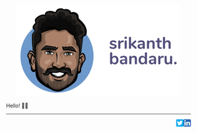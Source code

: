 <p align="center">
  <a href="https://bsrikanth.com/?utm_source=github_profile&utm_content=banner" title="Srikanth Bandaru"><img src="https://raw.githubusercontent.com/srikanthbandaru/srikanthbandaru/master/assets/github_banner.png" height="250" /></a>
</p>

Hello! 👋🏽 

<hr height="1" />


<a href="https://www.linkedin.com/in/srikanthbandaru/" title="Connect on LinkedIn">
  <img src="https://raw.githubusercontent.com/srikanthbandaru/srikanthbandaru/master/assets/linkedin.svg" width="20" height="20" align="right"/>
</a>
<a href="https://twitter.com/srikanthbandaru" title="Reach out on Twitter">
  <img src="https://raw.githubusercontent.com/srikanthbandaru/srikanthbandaru/master/assets/twitter.svg" width="20" height="20" align="right"/>
</a>